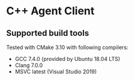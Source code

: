 # C++ Agent Client

## Supported build tools

Tested with CMake 3.10 with following compilers:

- GCC 7.4.0 (provided by Ubuntu 18.04 LTS)
- Clang 7.0.0
- MSVC latest (Visual Studio 2019)

